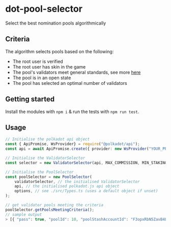 # dot-pool-selector
Select the best nomination pools algorithmically

## Criteria
The algorithm selects pools based on the following:

- The root user is verified
- The root user has skin in the game 
- The pool's validators meet general standards, see more [here](https://github.com/James-Sangalli/dot-validator-selector#criteria)
- The pool is in an open state 
- The pool has selected an optimal number of validators

## Getting started 
Install the modules with `npm i` & run the tests with `npm run test`. 

## Usage 
```ts
// Initialise the polkadot api object 
const { ApiPromise, WsProvider} = require("@polkadot/api");
const api = await ApiPromise.create({ provider: new WsProvider("YOUR_PROVIDER") });

// Initialise the ValidatorSelector
const selector = new ValidatorSelector(api, MAX_COMMISSION, MIN_STAKING, ERA); // set ERA to 0 or undefined if you want to use the current era

// Initialise the PoolSelector
const poolSelector = new PoolSelector(
    validatorSelector, // the initialised ValidatorSelector
    api, // the initialised polkadot.js api object
    options, // see ./src/Types.ts (uses a default object if unset) 
);

// get validator pools meeting the criteria
poolSelector.getPoolsMeetingCriteria();
// sample output
> [{ "pass": true, "poolId": 10, "poolStashAccountId": "F3opxRbN5ZavB4LTn2G7pUpU9FV2tzasBzFYncxp1HdYEdy", "poolRewardAccountId": "F3opxRbN5ZavB4LTn2Xrr2QadvgVT6Tbrvm6jJoGqAMorEE", "depositor": "H1bSKJxoxzxYRCdGQutVqFGeW7xU3AcN6vyEdZBU7Qb1rsZ", "root": "H1bSKJxoxzxYRCdGQutVqFGeW7xU3AcN6vyEdZBU7Qb1rsZ", "nominator": "H1bSKJxoxzxYRCdGQutVqFGeW7xU3AcN6vyEdZBU7Qb1rsZ", "stateToggler": "H1bSKJxoxzxYRCdGQutVqFGeW7xU3AcN6vyEdZBU7Qb1rsZ", "state": "Open", "memberCount": 3 }, ...]
```
